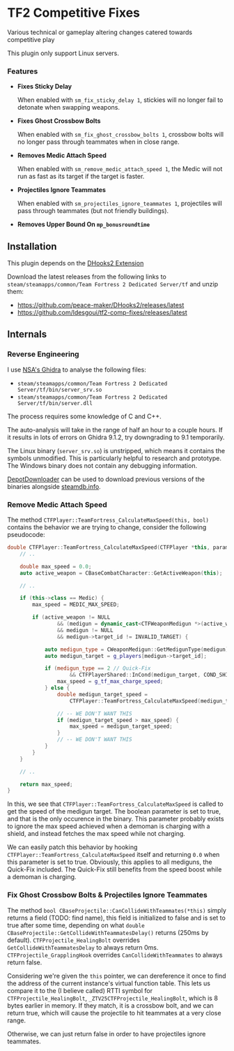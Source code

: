 # TF2 Competitive Fixes

Various technical or gameplay altering changes catered towards competitive play

This plugin only support Linux servers.

### Features

- **Fixes Sticky Delay**

    When enabled with `sm_fix_sticky_delay 1`,
    stickies will no longer fail to detonate when swapping weapons.

- **Fixes Ghost Crossbow Bolts**

    When enabled with `sm_fix_ghost_crossbow_bolts 1`,
    crossbow bolts will no longer pass through teammates when in close range.

- **Removes Medic Attach Speed**

    When enabled with `sm_remove_medic_attach_speed 1`,
    the Medic will not run as fast as its target if the target is faster.

- **Projectiles Ignore Teammates**

    When enabled with `sm_projectiles_ignore_teammates 1`,
    projectiles will pass through teammates (but not friendly buildings).

- **Removes Upper Bound On `mp_bonusroundtime`**

## Installation

This plugin depends on the 
[DHooks2 Extension](https://forums.alliedmods.net/showpost.php?p=2588686&postcount=589)

Download the latest releases from the following links to 
`steam/steamapps/common/Team Fortress 2 Dedicated Server/tf` and unzip them:
- https://github.com/peace-maker/DHooks2/releases/latest
- https://github.com/ldesgoui/tf2-comp-fixes/releases/latest

## Internals

### Reverse Engineering

I use [NSA's Ghidra](https://ghidra-sre.org) to analyse the following files:

- `steam/steamapps/common/Team Fortress 2 Dedicated Server/tf/bin/server_srv.so`
- `steam/steamapps/common/Team Fortress 2 Dedicated Server/tf/bin/server.dll`

The process requires some knowledge of C and C++.

The auto-analysis will take in the range of half an hour to a couple hours.
If it results in lots of errors on Ghidra 9.1.2, try downgrading to 9.1 temporarily.

The Linux binary (`server_srv.so`) is unstripped, which means it contains the symbols unmodified.
This is particularly helpful to research and prototype.
The Windows binary does not contain any debugging information.

[DepotDownloader](https://github.com/SteamRE/DepotDownloader)
can be used to download previous versions of the binaries alongside
[steamdb.info](https://steamdb.info/app/232250).

### Remove Medic Attach Speed

The method `CTFPlayer::TeamFortress_CalculateMaxSpeed(this, bool)` contains the behavior
we are trying to change, consider the following pseudocode:

```cpp
double CTFPlayer::TeamFortress_CalculateMaxSpeed(CTFPlayer *this, param) {
    // ..

    double max_speed = 0.0;
    auto active_weapon = CBaseCombatCharacter::GetActiveWeapon(this);

    // ..

    if (this->class == Medic) {
        max_speed = MEDIC_MAX_SPEED;

        if (active_weapon != NULL
                && (medigun = dynamic_cast<CTFWeaponMedigun *>(active_weapon) )
                && medigun != NULL
                && medigun->target_id != INVALID_TARGET) {

            auto medigun_type = CWeaponMedigun::GetMedigunType(medigun);
            auto medigun_target = g_players[medigun->target_id];

            if (medigun_type == 2 // Quick-Fix
                    && CTFPlayerShared::InCond(medigun_target, COND_SHIELD_CHARGING)) {
                max_speed = g_tf_max_charge_speed;
            } else {
                double medigun_target_speed =
                    CTFPlayer::TeamFortress_CalculateMaxSpeed(medigun_target, true),

                // -- WE DON'T WANT THIS
                if (medigun_target_speed > max_speed) {
                    max_speed = medigun_target_speed;
                }
                // -- WE DON'T WANT THIS
            }
        }
    }

    // ..

    return max_speed;
}
```

In this, we see that `CTFPlayer::TeamFortress_CalculateMaxSpeed` is called to get the speed of
the medigun target.
The boolean parameter is set to true, and that is the only occurence in the binary.
This parameter probably exists to ignore the max speed achieved when a demoman is charging with a shield,
and instead fetches the max speed while not charging.

We can easily patch this behavior by hooking `CTFPlayer::TeamFortress_CalculateMaxSpeed` itself
and returning `0.0` when this parameter is set to true.
Obviously, this applies to all mediguns, the Quick-Fix included.
The Quick-Fix still benefits from the speed boost while a demoman is charging.

### Fix Ghost Crossbow Bolts & Projectiles Ignore Teammates

The method `bool CBaseProjectile::CanCollideWithTeammates(*this)` simply returns a field (TODO: find name),
this field is initialized to false and is set to true after some time, depending on what
`double CBaseProjectile::GetCollideWithTeammatesDelay()` returns (250ms by default).
`CTFProjectile_HealingBolt` overrides `GetCollideWithTeammatesDelay` to always return 0ms.
`CTFProjectile_GrapplingHook` overrides `CanCollideWithTeammates` to always return false.

Considering we're given the `this` pointer, we can dereference it once to find the address
of the current instance's virtual function table.
This lets us compare it to the (I believe called) RTTI symbol for `CTFProjectile_HealingBolt`,
`_ZTV25CTFProjectile_HealingBolt`, which is 8 bytes earlier in memory.
If they match, it is a crossbow bolt, and we can return true, which will cause the projectile to hit
teammates at a very close range.

Otherwise, we can just return false in order to have projectiles ignore teammates.
